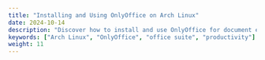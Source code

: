 ```yaml
---
title: "Installing and Using OnlyOffice on Arch Linux"
date: 2024-10-14
description: "Discover how to install and use OnlyOffice for document editing on Arch Linux."
keywords: ["Arch Linux", "OnlyOffice", "office suite", "productivity"]
weight: 11
---
```


